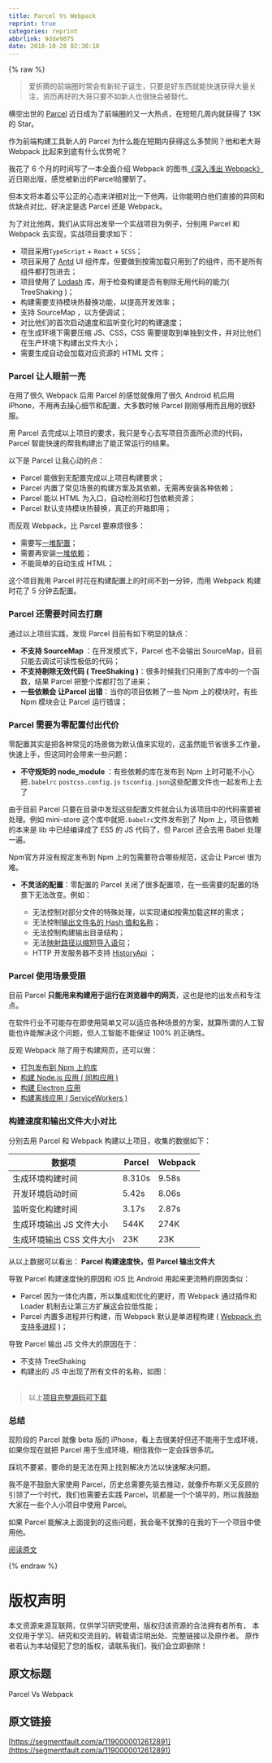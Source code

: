 ```yaml
---
title: Parcel Vs Webpack
reprint: true
categories: reprint
abbrlink: 9dde9075
date: 2018-10-28 02:30:10
---
```


{% raw %}
<blockquote>&#x7231;&#x6298;&#x817E;&#x7684;&#x524D;&#x7AEF;&#x5708;&#x65F6;&#x5E38;&#x4F1A;&#x6709;&#x65B0;&#x8F6E;&#x5B50;&#x8BDE;&#x751F;&#xFF0C;&#x53EA;&#x8981;&#x662F;&#x597D;&#x4E1C;&#x897F;&#x5C31;&#x80FD;&#x5FEB;&#x901F;&#x83B7;&#x5F97;&#x5927;&#x91CF;&#x5173;&#x6CE8;&#xFF0C;&#x8D44;&#x5386;&#x518D;&#x597D;&#x7684;&#x5927;&#x54E5;&#x53EA;&#x8981;&#x4E0D;&#x5982;&#x65B0;&#x4EBA;&#x4E5F;&#x5F88;&#x5FEB;&#x4F1A;&#x88AB;&#x66FF;&#x4EE3;&#x3002;</blockquote><p>&#x6A2A;&#x7A7A;&#x51FA;&#x4E16;&#x7684; <a href="https://parceljs.org/" rel="nofollow noreferrer" target="_blank">Parcel</a> &#x8FD1;&#x65E5;&#x6210;&#x4E3A;&#x4E86;&#x524D;&#x7AEF;&#x5708;&#x7684;&#x53C8;&#x4E00;&#x5927;&#x70ED;&#x70B9;&#xFF0C;&#x5728;&#x77ED;&#x77ED;&#x51E0;&#x5468;&#x5185;&#x5C31;&#x83B7;&#x5F97;&#x4E86; 13K &#x7684; Star&#x3002;</p><p>&#x4F5C;&#x4E3A;&#x524D;&#x7AEF;&#x6784;&#x5EFA;&#x5DE5;&#x5177;&#x65B0;&#x4EBA;&#x7684; Parcel &#x4E3A;&#x4EC0;&#x4E48;&#x80FD;&#x5728;&#x77ED;&#x671F;&#x5185;&#x83B7;&#x5F97;&#x8FD9;&#x4E48;&#x591A;&#x8D5E;&#x540C;&#xFF1F;&#x4ED6;&#x548C;&#x8001;&#x5927;&#x54E5; Webpack &#x6BD4;&#x8D77;&#x6765;&#x5230;&#x5E95;&#x6709;&#x4EC0;&#x4E48;&#x4F18;&#x52BF;&#x5462;&#xFF1F;</p><p>&#x6211;&#x82B1;&#x4E86; 6 &#x4E2A;&#x6708;&#x7684;&#x65F6;&#x95F4;&#x5199;&#x4E86;&#x4E00;&#x672C;&#x5168;&#x9762;&#x4ECB;&#x7ECD; Webpack &#x7684;&#x56FE;&#x4E66;<a href="http://webpack.wuhaolin.cn/" rel="nofollow noreferrer" target="_blank">&#x300A;&#x6DF1;&#x5165;&#x6D45;&#x51FA; Webpack&#x300B;</a>&#x8FD1;&#x65E5;&#x521A;&#x51FA;&#x7248;&#xFF0C;&#x611F;&#x89C9;&#x88AB;&#x65B0;&#x51FA;&#x7684;Parcel&#x7ED9;&#x8170;&#x65A9;&#x4E86;&#x3002;</p><p>&#x4F46;&#x672C;&#x6587;&#x5C06;&#x672C;&#x7740;&#x516C;&#x5E73;&#x516C;&#x6B63;&#x7684;&#x5FC3;&#x6001;&#x6765;&#x8BE6;&#x7EC6;&#x5BF9;&#x6BD4;&#x4E00;&#x4E0B;&#x4ED6;&#x4E24;&#xFF0C;&#x8BA9;&#x4F60;&#x80FD;&#x660E;&#x767D;&#x4ED6;&#x4EEC;&#x76F4;&#x63A5;&#x7684;&#x5F02;&#x540C;&#x548C;&#x4F18;&#x7F3A;&#x70B9;&#x5BF9;&#x6BD4;&#xFF0C;&#x597D;&#x51B3;&#x5B9A;&#x662F;&#x9009; Parcel &#x8FD8;&#x662F; Webpack&#x3002;</p><p>&#x4E3A;&#x4E86;&#x5BF9;&#x6BD4;&#x4ED6;&#x4E24;&#xFF0C;&#x6211;&#x4EEC;&#x4ECE;&#x5B9E;&#x9645;&#x51FA;&#x53D1;&#x4E3E;&#x4E00;&#x4E2A;&#x5B9E;&#x6218;&#x9879;&#x76EE;&#x4E3A;&#x4F8B;&#x5B50;&#xFF0C;&#x5206;&#x522B;&#x7528; Parcel &#x548C; Webpack &#x53BB;&#x5B9E;&#x73B0;&#xFF0C;&#x5B9E;&#x6218;&#x9879;&#x76EE;&#x8981;&#x6C42;&#x5982;&#x4E0B;&#xFF1A;</p><ul><li>&#x9879;&#x76EE;&#x91C7;&#x7528;<code>TypeScript</code> + <code>React</code> + <code>SCSS</code>&#xFF1B;</li><li>&#x9879;&#x76EE;&#x91C7;&#x7528;&#x4E86; <a href="https://ant.design" rel="nofollow noreferrer" target="_blank">Antd</a> UI &#x7EC4;&#x4EF6;&#x5E93;&#xFF0C;&#x4F46;&#x8981;&#x505A;&#x5230;&#x6309;&#x9700;&#x52A0;&#x8F7D;&#x53EA;&#x7528;&#x5230;&#x4E86;&#x7684;&#x7EC4;&#x4EF6;&#xFF0C;&#x800C;&#x4E0D;&#x662F;&#x6240;&#x6709;&#x7EC4;&#x4EF6;&#x90FD;&#x6253;&#x5305;&#x8FDB;&#x53BB;&#xFF1B;</li><li>&#x9879;&#x76EE;&#x4F7F;&#x7528;&#x4E86; <a href="https://lodash.com" rel="nofollow noreferrer" target="_blank">Lodash</a> &#x5E93;&#xFF0C;&#x7528;&#x4E8E;&#x68C0;&#x67E5;&#x6784;&#x5EFA;&#x662F;&#x5426;&#x6709;&#x5254;&#x9664;&#x65E0;&#x7528;&#x4EE3;&#x7801;&#x7684;&#x80FD;&#x529B;( TreeShaking )&#xFF1B;</li><li>&#x6784;&#x5EFA;&#x9700;&#x8981;&#x652F;&#x6301;&#x6A21;&#x5757;&#x70ED;&#x66FF;&#x6362;&#x529F;&#x80FD;&#xFF0C;&#x4EE5;&#x63D0;&#x9AD8;&#x5F00;&#x53D1;&#x6548;&#x7387;&#xFF1B;</li><li>&#x652F;&#x6301; SourceMap &#xFF0C;&#x4EE5;&#x65B9;&#x4FBF;&#x8C03;&#x8BD5;&#xFF1B;</li><li>&#x5BF9;&#x6BD4;&#x4ED6;&#x4EEC;&#x7684;&#x9996;&#x6B21;&#x542F;&#x52A8;&#x901F;&#x5EA6;&#x548C;&#x76D1;&#x542C;&#x53D8;&#x5316;&#x65F6;&#x7684;&#x6784;&#x5EFA;&#x901F;&#x5EA6;&#xFF1B;</li><li>&#x5728;&#x751F;&#x6210;&#x73AF;&#x5883;&#x4E0B;&#x9700;&#x8981;&#x538B;&#x7F29; JS&#x3001;CSS&#xFF0C;CSS &#x9700;&#x8981;&#x63D0;&#x53D6;&#x5230;&#x5355;&#x72EC;&#x5230;&#x6587;&#x4EF6;&#xFF0C;&#x5E76;&#x5BF9;&#x6BD4;&#x4ED6;&#x4EEC;&#x5728;&#x751F;&#x4EA7;&#x73AF;&#x5883;&#x4E0B;&#x6784;&#x5EFA;&#x51FA;&#x6587;&#x4EF6;&#x5927;&#x5C0F;&#xFF1B;</li><li>&#x9700;&#x8981;&#x751F;&#x6210;&#x81EA;&#x52A8;&#x4F1A;&#x52A0;&#x8F7D;&#x5BF9;&#x5E94;&#x8D44;&#x6E90;&#x7684; HTML &#x6587;&#x4EF6;&#xFF1B;</li></ul><h3 id="articleHeader0">Parcel &#x8BA9;&#x4EBA;&#x773C;&#x524D;&#x4E00;&#x4EAE;</h3><p>&#x5728;&#x7528;&#x4E86;&#x5F88;&#x4E45; Webpack &#x540E;&#x7528; Parcel &#x7684;&#x611F;&#x89C9;&#x5C31;&#x50CF;&#x7528;&#x4E86;&#x5F88;&#x4E45; Android &#x673A;&#x540E;&#x7528; iPhone&#xFF0C;&#x4E0D;&#x7528;&#x518D;&#x53BB;&#x64CD;&#x5FC3;&#x7EC6;&#x8282;&#x548C;&#x914D;&#x7F6E;&#xFF0C;&#x5927;&#x591A;&#x6570;&#x65F6;&#x5019; Parcel &#x521A;&#x521A;&#x591F;&#x7528;&#x800C;&#x4E14;&#x7528;&#x7684;&#x5F88;&#x8212;&#x670D;&#x3002;</p><p>&#x7528; Parcel &#x53BB;&#x5B8C;&#x6210;&#x4EE5;&#x4E0A;&#x9879;&#x76EE;&#x7684;&#x8981;&#x6C42;&#xFF0C;&#x6211;&#x53EA;&#x662F;&#x4E13;&#x5FC3;&#x53BB;&#x5199;&#x9879;&#x76EE;&#x9875;&#x9762;&#x6240;&#x5FC5;&#x987B;&#x7684;&#x4EE3;&#x7801;&#xFF0C;Parcel &#x667A;&#x80FD;&#x5FEB;&#x901F;&#x7684;&#x5E2E;&#x6211;&#x6784;&#x5EFA;&#x51FA;&#x4E86;&#x80FD;&#x6B63;&#x5E38;&#x8FD0;&#x884C;&#x7684;&#x7ED3;&#x679C;&#x3002;</p><p>&#x4EE5;&#x4E0B;&#x662F; Parcel &#x8BA9;&#x6211;&#x5FC3;&#x52A8;&#x7684;&#x70B9;&#xFF1A;</p><ul><li>Parcel &#x80FD;&#x505A;&#x5230;&#x65E0;&#x914D;&#x7F6E;&#x5B8C;&#x6210;&#x4EE5;&#x4E0A;&#x9879;&#x76EE;&#x6784;&#x5EFA;&#x8981;&#x6C42;&#xFF1B;</li><li>Parcel &#x5185;&#x7F6E;&#x4E86;&#x5E38;&#x89C1;&#x573A;&#x666F;&#x7684;&#x6784;&#x5EFA;&#x65B9;&#x6848;&#x53CA;&#x5176;&#x4F9D;&#x8D56;&#xFF0C;&#x65E0;&#x9700;&#x518D;&#x5B89;&#x88C5;&#x5404;&#x79CD;&#x4F9D;&#x8D56;&#xFF1B;</li><li>Parcel &#x80FD;&#x4EE5; HTML &#x4E3A;&#x5165;&#x53E3;&#xFF0C;&#x81EA;&#x52A8;&#x68C0;&#x6D4B;&#x548C;&#x6253;&#x5305;&#x4F9D;&#x8D56;&#x8D44;&#x6E90;&#xFF1B;</li><li>Parcel &#x9ED8;&#x8BA4;&#x652F;&#x6301;&#x6A21;&#x5757;&#x70ED;&#x66FF;&#x6362;&#xFF0C;&#x771F;&#x6B63;&#x7684;&#x5F00;&#x7BB1;&#x5373;&#x7528;&#xFF1B;</li></ul><p>&#x800C;&#x53CD;&#x89C2; Webpack&#xFF0C;&#x6BD4; Parcel &#x8981;&#x9EBB;&#x70E6;&#x5F88;&#x591A;&#xFF1A;</p><ul><li>&#x9700;&#x8981;&#x5199;<a href="https://github.com/gwuhaolin/parcel-vs-webpack/blob/master/webpack.config.js" rel="nofollow noreferrer" target="_blank">&#x4E00;&#x5806;&#x914D;&#x7F6E;</a>&#xFF1B;</li><li>&#x9700;&#x8981;&#x518D;&#x5B89;&#x88C5;<a href="https://github.com/gwuhaolin/parcel-vs-webpack/blob/master/package.json" rel="nofollow noreferrer" target="_blank">&#x4E00;&#x5806;&#x4F9D;&#x8D56;</a>&#xFF1B;</li><li>&#x4E0D;&#x80FD;&#x7B80;&#x5355;&#x7684;&#x81EA;&#x52A8;&#x751F;&#x6210; HTML&#xFF1B;</li></ul><p>&#x8FD9;&#x4E2A;&#x9879;&#x76EE;&#x6211;&#x7528; Parcel &#x65F6;&#x82B1;&#x5728;&#x6784;&#x5EFA;&#x914D;&#x7F6E;&#x4E0A;&#x7684;&#x65F6;&#x95F4;&#x4E0D;&#x5230;&#x4E00;&#x5206;&#x949F;&#xFF0C;&#x800C;&#x7528; Webpack &#x6784;&#x5EFA;&#x65F6;&#x82B1;&#x4E86; 5 &#x5206;&#x949F;&#x53BB;&#x914D;&#x7F6E;&#x3002;</p><h3 id="articleHeader1">Parcel &#x8FD8;&#x9700;&#x8981;&#x65F6;&#x95F4;&#x53BB;&#x6253;&#x78E8;</h3><p>&#x901A;&#x8FC7;&#x4EE5;&#x4E0A;&#x9879;&#x76EE;&#x5B9E;&#x8DF5;&#xFF0C;&#x53D1;&#x73B0; Parcel &#x76EE;&#x524D;&#x6709;&#x5982;&#x4E0B;&#x660E;&#x663E;&#x7684;&#x7F3A;&#x70B9;&#xFF1A;</p><ul><li><strong>&#x4E0D;&#x652F;&#x6301; SourceMap </strong>&#xFF1A;&#x5728;&#x5F00;&#x53D1;&#x6A21;&#x5F0F;&#x4E0B;&#xFF0C;Parcel &#x4E5F;&#x4E0D;&#x4F1A;&#x8F93;&#x51FA; SourceMap&#xFF0C;&#x76EE;&#x524D;&#x53EA;&#x80FD;&#x53BB;&#x8C03;&#x8BD5;&#x53EF;&#x8BFB;&#x6027;&#x6781;&#x4F4E;&#x7684;&#x4EE3;&#x7801;&#xFF1B;</li><li><strong>&#x4E0D;&#x652F;&#x6301;&#x5254;&#x9664;&#x65E0;&#x6548;&#x4EE3;&#x7801; ( TreeShaking )</strong>&#xFF1A;&#x5F88;&#x591A;&#x65F6;&#x5019;&#x6211;&#x4EEC;&#x53EA;&#x7528;&#x5230;&#x4E86;&#x5E93;&#x4E2D;&#x7684;&#x4E00;&#x4E2A;&#x51FD;&#x6570;&#xFF0C;&#x7ED3;&#x679C; Parcel &#x628A;&#x6574;&#x4E2A;&#x5E93;&#x90FD;&#x6253;&#x5305;&#x4E86;&#x8FDB;&#x6765;&#xFF1B;</li><li><strong>&#x4E00;&#x4E9B;&#x4F9D;&#x8D56;&#x4F1A; &#x8BA9;Parcel &#x51FA;&#x9519;</strong>&#xFF1A;&#x5F53;&#x4F60;&#x7684;&#x9879;&#x76EE;&#x4F9D;&#x8D56;&#x4E86;&#x4E00;&#x4E9B; Npm &#x4E0A;&#x7684;&#x6A21;&#x5757;&#x65F6;&#xFF0C;&#x6709;&#x4E9B; Npm &#x6A21;&#x5757;&#x4F1A;&#x8BA9; Parcel &#x8FD0;&#x884C;&#x9519;&#x8BEF;&#xFF1B;</li></ul><h3 id="articleHeader2">Parcel &#x9700;&#x8981;&#x4E3A;&#x96F6;&#x914D;&#x7F6E;&#x4ED8;&#x51FA;&#x4EE3;&#x4EF7;</h3><p>&#x96F6;&#x914D;&#x7F6E;&#x5176;&#x5B9E;&#x662F;&#x628A;&#x5404;&#x79CD;&#x5E38;&#x89C1;&#x7684;&#x573A;&#x666F;&#x505A;&#x4E3A;&#x9ED8;&#x8BA4;&#x503C;&#x6765;&#x5B9E;&#x73B0;&#x7684;&#xFF0C;&#x8FD9;&#x867D;&#x7136;&#x80FD;&#x8282;&#x7701;&#x5F88;&#x591A;&#x5DE5;&#x4F5C;&#x91CF;&#xFF0C;&#x5FEB;&#x901F;&#x4E0A;&#x624B;&#xFF0C;&#x4F46;&#x8FD9;&#x540C;&#x65F6;&#x4F1A;&#x5E26;&#x6765;&#x4E00;&#x4E9B;&#x95EE;&#x9898;&#xFF1A;</p><ul><li><strong>&#x4E0D;&#x5B88;&#x89C4;&#x77E9;&#x7684; node_module </strong>&#xFF1A;&#x6709;&#x4E9B;&#x4F9D;&#x8D56;&#x7684;&#x5E93;&#x5728;&#x53D1;&#x5E03;&#x5230; Npm &#x4E0A;&#x65F6;&#x53EF;&#x80FD;&#x4E0D;&#x5C0F;&#x5FC3;&#x628A;<code>.babelrc</code> <code>postcss.config.js</code> <code>tsconfig.json</code>&#x8FD9;&#x4E9B;&#x914D;&#x7F6E;&#x6587;&#x4EF6;&#x4E5F;&#x4E00;&#x8D77;&#x53D1;&#x5E03;&#x4E0A;&#x53BB;&#x4E86;</li></ul><p>&#x7531;&#x4E8E;&#x76EE;&#x524D; Parcel &#x53EA;&#x8981;&#x5728;&#x76EE;&#x5F55;&#x4E2D;&#x53D1;&#x73B0;&#x8FD9;&#x4E9B;&#x914D;&#x7F6E;&#x6587;&#x4EF6;&#x5C31;&#x4F1A;&#x8BA4;&#x4E3A;&#x8BE5;&#x9879;&#x76EE;&#x4E2D;&#x7684;&#x4EE3;&#x7801;&#x9700;&#x8981;&#x88AB;&#x5904;&#x7406;&#x3002;&#x4F8B;&#x5982; mini-store &#x8FD9;&#x4E2A;&#x5E93;&#x4E2D;&#x5C31;&#x628A;<code>.babelrc</code>&#x6587;&#x4EF6;&#x53D1;&#x5E03;&#x5230;&#x4E86; Npm &#x4E0A;&#xFF0C;&#x9879;&#x76EE;&#x4F9D;&#x8D56;&#x7684;&#x672C;&#x6765;&#x662F; lib &#x4E2D;&#x5DF2;&#x7ECF;&#x7F16;&#x8BD1;&#x6210;&#x4E86; ES5 &#x7684; JS &#x4EE3;&#x7801;&#x4E86;&#xFF0C;&#x4F46; Parcel &#x8FD8;&#x4F1A;&#x53BB;&#x7528; Babel &#x5904;&#x7406;&#x4E00;&#x904D;&#x3002;</p><p>Npm&#x5B98;&#x65B9;&#x5E76;&#x6CA1;&#x6709;&#x89C4;&#x5B9A;&#x53D1;&#x5E03;&#x5230; Npm &#x4E0A;&#x7684;&#x5305;&#x9700;&#x8981;&#x7B26;&#x5408;&#x54EA;&#x4E9B;&#x89C4;&#x8303;&#xFF0C;&#x8FD9;&#x4F1A;&#x8BA9; Parcel &#x5F88;&#x4E3A;&#x96BE;&#x3002;</p><ul><li><p><strong>&#x4E0D;&#x7075;&#x6D3B;&#x7684;&#x914D;&#x7F6E;</strong>&#xFF1A;&#x96F6;&#x914D;&#x7F6E;&#x7684; Parcel &#x5173;&#x95ED;&#x4E86;&#x5F88;&#x591A;&#x914D;&#x7F6E;&#x9879;&#xFF0C;&#x5728;&#x4E00;&#x4E9B;&#x9700;&#x8981;&#x7684;&#x914D;&#x7F6E;&#x7684;&#x573A;&#x666F;&#x4E0B;&#x65E0;&#x6CD5;&#x6539;&#x53D8;&#x3002;&#x4F8B;&#x5982;&#xFF1A;</p><ul><li>&#x65E0;&#x6CD5;&#x63A7;&#x5236;&#x5BF9;&#x90E8;&#x5206;&#x6587;&#x4EF6;&#x7684;&#x7279;&#x6B8A;&#x5904;&#x7406;&#xFF0C;&#x4EE5;&#x5B9E;&#x73B0;&#x8BF8;&#x5982;&#x6309;&#x9700;&#x52A0;&#x8F7D;&#x8FD9;&#x6837;&#x7684;&#x9700;&#x6C42;&#xFF1B;</li><li>&#x65E0;&#x6CD5;&#x63A7;&#x5236;<a href="http://webpack.wuhaolin.cn/2%E9%85%8D%E7%BD%AE/2-2Output.html" rel="nofollow noreferrer" target="_blank">&#x8F93;&#x51FA;&#x6587;&#x4EF6;&#x540D;&#x7684; Hash &#x503C;&#x548C;&#x540D;&#x79F0;</a>&#xFF1B;</li><li>&#x65E0;&#x6CD5;&#x63A7;&#x5236;&#x6784;&#x5EFA;&#x8F93;&#x51FA;&#x76EE;&#x5F55;&#x7ED3;&#x6784;&#xFF1B;</li><li>&#x65E0;&#x6CD5;<a href="http://webpack.wuhaolin.cn/2%E9%85%8D%E7%BD%AE/2-4Resolve.html" rel="nofollow noreferrer" target="_blank">&#x6620;&#x5C04;&#x8DEF;&#x5F84;&#x4EE5;&#x7F29;&#x77ED;&#x5BFC;&#x5165;&#x8BED;&#x53E5;</a>&#xFF1B;</li><li>HTTP &#x5F00;&#x53D1;&#x670D;&#x52A1;&#x5668;&#x4E0D;&#x652F;&#x6301; <a href="http://webpack.wuhaolin.cn/2%E9%85%8D%E7%BD%AE/2-6DevServer.html" rel="nofollow noreferrer" target="_blank">HistoryApi</a> &#xFF1B;</li></ul></li></ul><h3 id="articleHeader3">Parcel &#x4F7F;&#x7528;&#x573A;&#x666F;&#x53D7;&#x9650;</h3><p>&#x76EE;&#x524D; Parcel <strong>&#x53EA;&#x80FD;&#x7528;&#x6765;&#x6784;&#x5EFA;&#x7528;&#x4E8E;&#x8FD0;&#x884C;&#x5728;&#x6D4F;&#x89C8;&#x5668;&#x4E2D;&#x7684;&#x7F51;&#x9875;</strong>&#xFF0C;&#x8FD9;&#x4E5F;&#x662F;&#x4ED6;&#x7684;&#x51FA;&#x53D1;&#x70B9;&#x548C;&#x4E13;&#x6CE8;&#x70B9;&#x3002;</p><p>&#x5728;&#x8F6F;&#x4EF6;&#x884C;&#x4E1A;&#x4E0D;&#x53EF;&#x80FD;&#x5B58;&#x5728;&#x5373;&#x4F7F;&#x7528;&#x7B80;&#x5355;&#x53C8;&#x53EF;&#x4EE5;&#x9002;&#x5E94;&#x5404;&#x79CD;&#x573A;&#x666F;&#x7684;&#x65B9;&#x6848;&#xFF0C;&#x5C31;&#x7B97;&#x6240;&#x8C13;&#x7684;&#x4EBA;&#x5DE5;&#x667A;&#x80FD;&#x4E5F;&#x8BB8;&#x80FD;&#x89E3;&#x51B3;&#x8FD9;&#x4E2A;&#x95EE;&#x9898;&#xFF0C;&#x4F46;&#x4EBA;&#x5DE5;&#x667A;&#x80FD;&#x4E0D;&#x80FD;&#x4FDD;&#x8BC1; 100% &#x7684;&#x6B63;&#x786E;&#x6027;&#x3002;</p><p>&#x53CD;&#x89C2; Webpack &#x9664;&#x4E86;&#x7528;&#x4E8E;&#x6784;&#x5EFA;&#x7F51;&#x9875;&#xFF0C;&#x8FD8;&#x53EF;&#x4EE5;&#x505A;&#xFF1A;</p><ul><li><a href="http://webpack.wuhaolin.cn/3%E5%AE%9E%E6%88%98/3-13%E6%9E%84%E5%BB%BANpm%E6%A8%A1%E5%9D%97.html" rel="nofollow noreferrer" target="_blank">&#x6253;&#x5305;&#x53D1;&#x5E03;&#x5230; Npm &#x4E0A;&#x7684;&#x5E93;</a></li><li><a href="http://webpack.wuhaolin.cn/3%E5%AE%9E%E6%88%98/3-11%E6%9E%84%E5%BB%BA%E5%90%8C%E6%9E%84%E5%BA%94%E7%94%A8.html" rel="nofollow noreferrer" target="_blank">&#x6784;&#x5EFA; Node.js &#x5E94;&#x7528; ( &#x540C;&#x6784;&#x5E94;&#x7528; )</a></li><li><a href="http://webpack.wuhaolin.cn/3%E5%AE%9E%E6%88%98/3-12%E6%9E%84%E5%BB%BAElectron%E5%BA%94%E7%94%A8.html" rel="nofollow noreferrer" target="_blank">&#x6784;&#x5EFA; Electron &#x5E94;&#x7528;</a></li><li><a href="http://webpack.wuhaolin.cn/3%E5%AE%9E%E6%88%98/3-14%E6%9E%84%E5%BB%BA%E7%A6%BB%E7%BA%BF%E5%BA%94%E7%94%A8.html" rel="nofollow noreferrer" target="_blank">&#x6784;&#x5EFA;&#x79BB;&#x7EBF;&#x5E94;&#x7528; ( ServiceWorkers )</a></li></ul><h3 id="articleHeader4">&#x6784;&#x5EFA;&#x901F;&#x5EA6;&#x548C;&#x8F93;&#x51FA;&#x6587;&#x4EF6;&#x5927;&#x5C0F;&#x5BF9;&#x6BD4;</h3><p>&#x5206;&#x522B;&#x53BB;&#x7528; Parcel &#x548C; Webpack &#x6784;&#x5EFA;&#x4EE5;&#x4E0A;&#x9879;&#x76EE;&#xFF0C;&#x6536;&#x96C6;&#x7684;&#x6570;&#x636E;&#x5982;&#x4E0B;&#xFF1A;</p><table><thead><tr><th>&#x6570;&#x636E;&#x9879;</th><th>Parcel</th><th>Webpack</th></tr></thead><tbody><tr><td>&#x751F;&#x6210;&#x73AF;&#x5883;&#x6784;&#x5EFA;&#x65F6;&#x95F4;</td><td>8.310s</td><td>9.58s</td></tr><tr><td>&#x5F00;&#x53D1;&#x73AF;&#x5883;&#x542F;&#x52A8;&#x65F6;&#x95F4;</td><td>5.42s</td><td>8.06s</td></tr><tr><td>&#x76D1;&#x542C;&#x53D8;&#x5316;&#x6784;&#x5EFA;&#x65F6;&#x95F4;</td><td>3.17s</td><td>2.87s</td></tr><tr><td>&#x751F;&#x6210;&#x73AF;&#x5883;&#x8F93;&#x51FA; JS &#x6587;&#x4EF6;&#x5927;&#x5C0F;</td><td>544K</td><td>274K</td></tr><tr><td>&#x751F;&#x6210;&#x73AF;&#x5883;&#x8F93;&#x51FA; CSS &#x6587;&#x4EF6;&#x5927;&#x5C0F;</td><td>23K</td><td>23K</td></tr></tbody></table><p>&#x4ECE;&#x4EE5;&#x4E0A;&#x6570;&#x636E;&#x53EF;&#x4EE5;&#x770B;&#x51FA;&#xFF1A;<strong> Parcel &#x6784;&#x5EFA;&#x901F;&#x5EA6;&#x5FEB;&#xFF0C;&#x4F46; Parcel &#x8F93;&#x51FA;&#x6587;&#x4EF6;&#x5927;</strong></p><p>&#x5BFC;&#x81F4; Parcel &#x6784;&#x5EFA;&#x901F;&#x5EA6;&#x5FEB;&#x7684;&#x539F;&#x56E0;&#x548C; iOS &#x6BD4; Android &#x7528;&#x8D77;&#x6765;&#x66F4;&#x6D41;&#x7545;&#x7684;&#x539F;&#x56E0;&#x7C7B;&#x4F3C;&#xFF1A;</p><ul><li>Parcel &#x56E0;&#x4E3A;&#x4E00;&#x4F53;&#x5316;&#x5185;&#x7F6E;&#xFF0C;&#x6240;&#x4EE5;&#x96C6;&#x6210;&#x548C;&#x4F18;&#x5316;&#x7684;&#x66F4;&#x597D;&#xFF0C;&#x800C; Webpack &#x901A;&#x8FC7;&#x63D2;&#x4EF6;&#x548C; Loader &#x673A;&#x5236;&#x53BB;&#x8BA9;&#x7B2C;&#x4E09;&#x65B9;&#x6269;&#x5C55;&#x8FD9;&#x4F1A;&#x62C9;&#x4F4E;&#x6027;&#x80FD;&#xFF1B;</li><li>Parcel &#x5185;&#x7F6E;&#x591A;&#x8FDB;&#x7A0B;&#x5E76;&#x884C;&#x6784;&#x5EFA;&#xFF0C;&#x800C; Webpack &#x9ED8;&#x8BA4;&#x662F;&#x5355;&#x8FDB;&#x7A0B;&#x6784;&#x5EFA; ( <a href="http://webpack.wuhaolin.cn/4%E4%BC%98%E5%8C%96/4-3%E4%BD%BF%E7%94%A8HappyPack.html" rel="nofollow noreferrer" target="_blank">Webpack &#x4E5F;&#x652F;&#x6301;&#x591A;&#x8FDB;&#x7A0B;</a> )&#xFF1B;</li></ul><p>&#x5BFC;&#x81F4; Parcel &#x8F93;&#x51FA; JS &#x6587;&#x4EF6;&#x5927;&#x7684;&#x539F;&#x56E0;&#x5728;&#x4E8E;&#xFF1A;</p><ul><li>&#x4E0D;&#x652F;&#x6301; TreeShaking</li><li>&#x6784;&#x5EFA;&#x51FA;&#x7684; JS &#x4E2D;&#x51FA;&#x73B0;&#x4E86;&#x6240;&#x6709;&#x6587;&#x4EF6;&#x7684;&#x540D;&#x79F0;&#xFF0C;&#x5982;&#x56FE;&#xFF1A;<br><span class="img-wrap"><img data-src="/img/remote/1460000012612894?w=2206&amp;h=546" src="https://static.alili.tech/img/remote/1460000012612894?w=2206&amp;h=546" alt="" title="" style="cursor:pointer;display:inline"></span></li></ul><blockquote>&#x4EE5;&#x4E0A;<a href="https://github.com/gwuhaolin/parcel-vs-webpack" rel="nofollow noreferrer" target="_blank">&#x9879;&#x76EE;&#x5B8C;&#x6574;&#x6E90;&#x7801;&#x53EF;&#x4E0B;&#x8F7D;</a></blockquote><h3 id="articleHeader5">&#x603B;&#x7ED3;</h3><p>&#x73B0;&#x9636;&#x6BB5;&#x7684; Parcel &#x5C31;&#x50CF; beta &#x7248;&#x7684; iPhone&#xFF0C;&#x770B;&#x4E0A;&#x53BB;&#x5F88;&#x7F8E;&#x597D;&#x4F46;&#x8FD8;&#x4E0D;&#x80FD;&#x7528;&#x4E8E;&#x751F;&#x6210;&#x73AF;&#x5883;&#xFF0C;&#x5982;&#x679C;&#x4F60;&#x73B0;&#x5728;&#x5C31;&#x628A; Parcel &#x7528;&#x4E8E;&#x751F;&#x6210;&#x73AF;&#x5883;&#xFF0C;&#x76F8;&#x4FE1;&#x6211;&#x4F60;&#x4E00;&#x5B9A;&#x4F1A;&#x8E29;&#x5F88;&#x591A;&#x5751;&#x3002;</p><p>&#x8E29;&#x5751;&#x4E0D;&#x8981;&#x7D27;&#xFF0C;&#x8981;&#x547D;&#x7684;&#x662F;&#x65E0;&#x6CD5;&#x5728;&#x7F51;&#x4E0A;&#x627E;&#x5230;&#x89E3;&#x51B3;&#x65B9;&#x6CD5;&#x4EE5;&#x5FEB;&#x901F;&#x89E3;&#x51B3;&#x95EE;&#x9898;&#x3002;</p><p>&#x6211;&#x4E0D;&#x662F;&#x4E0D;&#x9F13;&#x52B1;&#x5927;&#x5BB6;&#x4F7F;&#x7528; Parcel&#xFF0C;&#x5386;&#x53F2;&#x603B;&#x9700;&#x8981;&#x5148;&#x9A71;&#x53BB;&#x63A8;&#x52A8;&#xFF0C;&#x5C31;&#x50CF;&#x4E54;&#x5E03;&#x65AF;&#x4E49;&#x65E0;&#x53CD;&#x987E;&#x7684;&#x5F15;&#x9886;&#x4E86;&#x4E00;&#x4E2A;&#x65F6;&#x4EE3;&#xFF0C;&#x6211;&#x4EEC;&#x4E5F;&#x9700;&#x8981;&#x53BB;&#x5B9E;&#x8DF5; Parcel&#xFF0C;&#x5751;&#x90FD;&#x662F;&#x4E00;&#x4E2A;&#x4E2A;&#x586B;&#x5E73;&#x7684;&#xFF0C;&#x6240;&#x4EE5;&#x6211;&#x9F13;&#x52B1;&#x5927;&#x5BB6;&#x5728;&#x4E00;&#x4E9B;&#x4E2A;&#x4EBA;&#x5C0F;&#x9879;&#x76EE;&#x4E2D;&#x4F7F;&#x7528; Parcel&#x3002;</p><p>&#x5982;&#x679C; Parcel &#x80FD;&#x89E3;&#x51B3;&#x4E0A;&#x9762;&#x63D0;&#x5230;&#x7684;&#x8FD9;&#x4E9B;&#x95EE;&#x9898;&#xFF0C;&#x6211;&#x4F1A;&#x6BEB;&#x4E0D;&#x72B9;&#x8C6B;&#x7684;&#x5728;&#x6211;&#x7684;&#x4E0B;&#x4E00;&#x4E2A;&#x9879;&#x76EE;&#x4E2D;&#x4F7F;&#x7528;&#x4ED6;&#x3002;</p><p><a href="http://wuhaolin.cn/2017/12/27/Parcel%20Vs%20Webpack/" rel="nofollow noreferrer" target="_blank">&#x9605;&#x8BFB;&#x539F;&#x6587;</a></p>
{% endraw %}

# 版权声明
本文资源来源互联网，仅供学习研究使用，版权归该资源的合法拥有者所有，
本文仅用于学习、研究和交流目的。转载请注明出处、完整链接以及原作者。
原作者若认为本站侵犯了您的版权，请联系我们，我们会立即删除！

## 原文标题
Parcel Vs Webpack

## 原文链接
[https://segmentfault.com/a/1190000012612891](https://segmentfault.com/a/1190000012612891)

